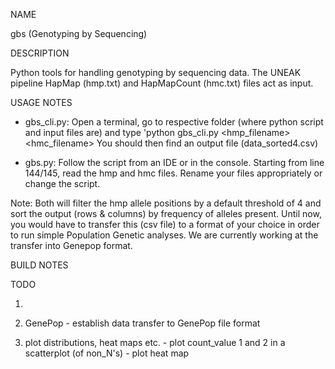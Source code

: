 NAME

gbs (Genotyping by Sequencing)

DESCRIPTION

Python tools for handling genotyping by sequencing data. 
The UNEAK pipeline HapMap (hmp.txt) and HapMapCount (hmc.txt) files act as input. 


USAGE NOTES 

* gbs_cli.py: Open a terminal, go to respective folder (where python script and input files are)
              and type 'python gbs_cli.py <hmp_filename> <hmc_filename>
              You should then find an output file (data_sorted4.csv) 
        

* gbs.py: Follow the script from an IDE or in the console. Starting from line 144/145, read the hmp and hmc files. 
          Rename your files appropriately or change the script.  

Note: 
      Both will filter the hmp allele positions by a default threshold of 4 and sort the output 
      (rows & columns) by frequency of alleles present. Until now, you would have to transfer 
      this (csv file) to a format of your choice in order to run simple Population Genetic analyses. 
      We are currently working at the transfer into Genepop format. 

BUILD NOTES



TODO

1) 

2) GenePop
                      - establish data transfer to GenePop file format


3) plot distributions, heat maps etc.
                      - plot count_value 1 and 2 in a scatterplot (of non_N's)
                      - plot heat map
